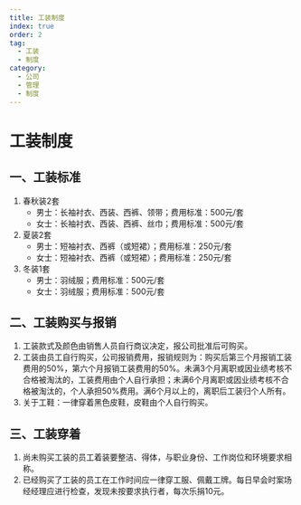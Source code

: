 ```yaml
---
title: 工装制度
index: true
order: 2
tag:
  - 工装
  - 制度
category:
  - 公司
  - 管理
  - 制度
---
```


# 工装制度

## 一、工装标准
1. 春秋装2套
   - 男士：长袖衬衣、西装、西裤、领带；费用标准：500元/套
   - 女士：长袖衬衣、西装、西裤、丝巾；费用标准：500元/套
2. 夏装2套
   - 男士：短袖衬衣、西裤（或短裙）；费用标准：250元/套
   - 女士：短袖衬衣、西裤（或短裙）；费用标准：250元/套
3. 冬装1套
   - 男士：羽绒服；费用标准：500元/套
   - 女士：羽绒服；费用标准：500元/套

## 二、工装购买与报销
1. 工装款式及颜色由销售人员自行商议决定，报公司批准后可购买。
2. 工装由员工自行购买，公司报销费用，报销规则为：购买后第三个月报销工装费用的50%，第六个月报销工装费用的50%。未满3个月离职或因业绩考核不合格被淘汰的，工装费用由个人自行承担；未满6个月离职或因业绩考核不合格被淘汰的，个人承担50%费用。满6个月以上的，离职后工装归个人所有。
3. 关于工鞋：一律穿着黑色皮鞋，皮鞋由个人自行购买。

## 三、工装穿着
1. 尚未购买工装的员工着装要整洁、得体，与职业身份、工作岗位和环境要求相称。
2. 已经购买了工装的员工在工作时间应一律穿工服、佩戴工牌。每日早会时案场经经理应进行检查，发现未按要求执行者，每次乐捐10元。